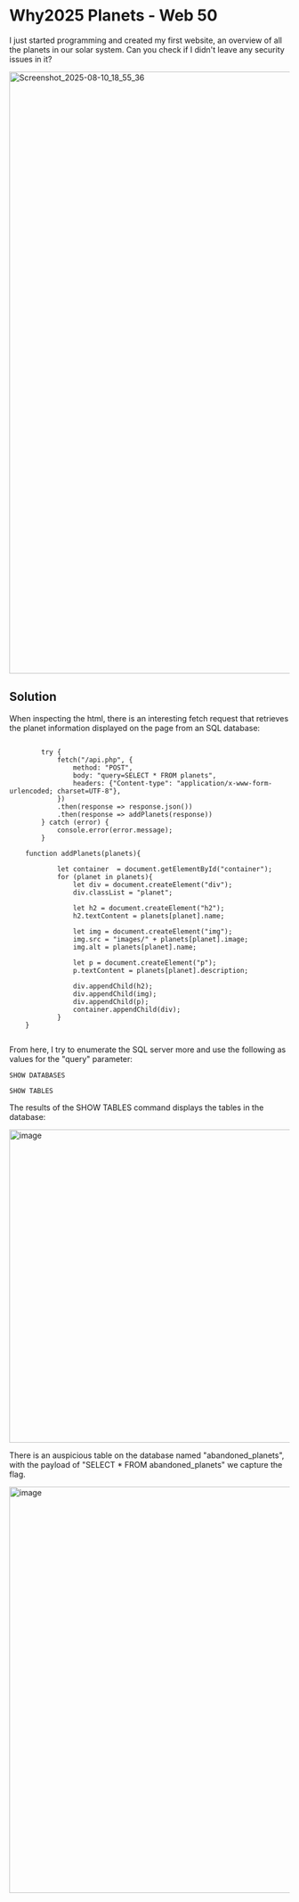 # Why2025 Planets - Web 50

I just started programming and created my first website, an overview of all the planets in our solar system. Can you check if I didn't leave any security issues in it?

<img width="1920" height="1080" alt="Screenshot_2025-08-10_18_55_36" src="https://github.com/user-attachments/assets/253f3984-c347-441e-9557-dcaca9f8d05e" />

## Solution

When inspecting the html, there is an interesting fetch request that retrieves the planet information displayed on the page from an SQL database:

```

        try {
            fetch("/api.php", {
                method: "POST",
                body: "query=SELECT * FROM planets",
                headers: {"Content-type": "application/x-www-form-urlencoded; charset=UTF-8"},
            })
            .then(response => response.json())
            .then(response => addPlanets(response))
        } catch (error) {
            console.error(error.message);
        }
        
	function addPlanets(planets){

            let container  = document.getElementById("container");
            for (planet in planets){
                let div = document.createElement("div");
                div.classList = "planet";
    
                let h2 = document.createElement("h2");
                h2.textContent = planets[planet].name;
    
                let img = document.createElement("img");
                img.src = "images/" + planets[planet].image;
                img.alt = planets[planet].name;
    
                let p = document.createElement("p");
                p.textContent = planets[planet].description;
    
                div.appendChild(h2);
                div.appendChild(img);
                div.appendChild(p);
                container.appendChild(div);
            }
	}
    
```

From here, I try to enumerate the SQL server more and use the following as values for the "query" parameter:

```
SHOW DATABASES

SHOW TABLES
```
The results of the SHOW TABLES command displays the tables in the database:

<img width="1088" height="562" alt="image" src="https://github.com/user-attachments/assets/6aeb086a-9d22-4722-bfde-7d66a6805f65" />


There is an auspicious table on the database named "abandoned_planets", with the payload of "SELECT * FROM abandoned_planets" we capture the flag.

<img width="1220" height="729" alt="image" src="https://github.com/user-attachments/assets/9872ed78-5a84-4c81-b50b-67af656a44e7" />




